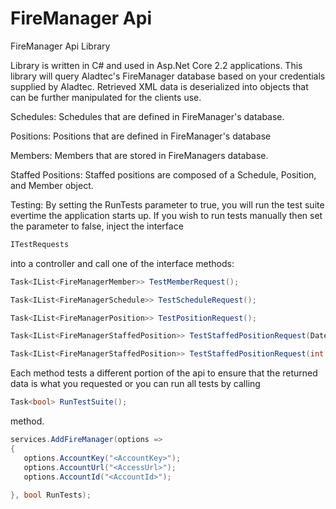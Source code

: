 # FireManager Api
FireManager Api Library

Library is written in C# and used in Asp.Net Core 2.2 applications. This library will query Aladtec's FireManager database based on your credentials supplied by Aladtec. Retrieved XML data is deserialized into objects that can be further manipulated for the clients use.

Schedules:
Schedules that are defined in FireManager's database.

Positions:
Positions that are defined in FireManager's database

Members:
Members that are stored in FireManagers database.

Staffed Positions:
Staffed positions are composed of a Schedule, Position, and Member object.

Testing:
By setting the RunTests parameter to true, you will run the test suite evertime the application starts up. If you wish to run tests manually then set the parameter to false, inject the interface 
```c#
ITestRequests
```
into a controller and call one of the interface methods:

```c#
Task<IList<FireManagerMember>> TestMemberRequest();

Task<IList<FireManagerSchedule>> TestScheduleRequest();

Task<IList<FireManagerPosition>> TestPositionRequest();

Task<IList<FireManagerStaffedPosition>> TestStaffedPositionRequest(DateTime Date);

Task<IList<FireManagerStaffedPosition>> TestStaffedPositionRequest(int Year, int Month);
```

Each method tests a different portion of the api to ensure that the returned data is what you requested or you can run all tests by calling

```c#
Task<bool> RunTestSuite();
```
method.


```C#
services.AddFireManager(options =>
{
   options.AccountKey("<AccountKey>");
   options.AccountUrl("<AccessUrl>");
   options.AccountId("<AccountId>");
   
}, bool RunTests);

```

